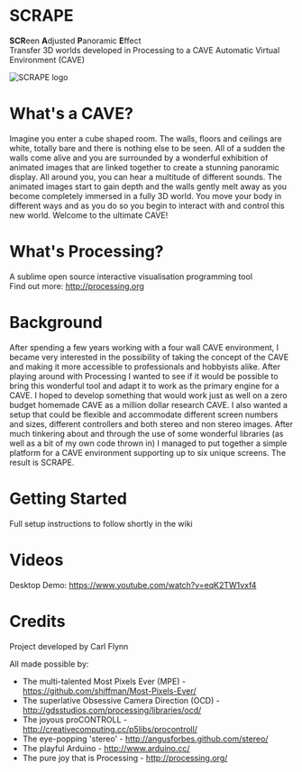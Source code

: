 SCRAPE
======

**SCR**een **A**djusted **P**anoramic **E**ffect    
Transfer 3D worlds developed in Processing to a CAVE Automatic Virtual Environment (CAVE)

![SCRAPE logo](https://dl.dropbox.com/u/29093681/SCRAPE_logo.png)


What's a CAVE?
==============

Imagine you enter a cube shaped room.  The walls, floors and ceilings are white, totally bare and there is nothing else to be seen.  All of a sudden the walls come alive and you are surrounded by a wonderful exhibition of animated images that are linked together to create a stunning panoramic display.  All around you, you can hear a multitude of different sounds.  The animated images start to gain depth and the walls gently melt away as you become completely immersed in a fully 3D world.  You move your body in different ways and as you do so you begin to interact with and control this new world.  Welcome to the ultimate CAVE!


What's Processing?
==================

A sublime open source interactive visualisation programming tool   
Find out more: http://processing.org


Background
==========

After spending a few years working with a four wall CAVE environment, I became very interested in the possibility of taking the concept of the CAVE and making it more accessible to professionals and hobbyists alike.  After playing around with Processing I wanted to see if it would be possible to bring this wonderful tool and adapt it to work as the primary engine for a CAVE.  I hoped to develop something that would work just as well on a zero budget homemade CAVE as a million dollar research CAVE.  I also wanted a setup that could be flexible and accommodate different screen numbers and sizes, different controllers and both stereo and non stereo images.  After much tinkering about and through the use of some wonderful libraries (as well as a bit of my own code thrown in) I managed to put together a simple platform for a CAVE environment supporting up to six unique screens.  The result is SCRAPE.


Getting Started
===============

Full setup instructions to follow shortly in the wiki


Videos
======

Desktop Demo: https://www.youtube.com/watch?v=eqK2TW1vxf4


Credits
=======

Project developed by Carl Flynn

All made possible by:
 *   The multi-talented Most Pixels Ever (MPE) - https://github.com/shiffman/Most-Pixels-Ever/
 *   The superlative Obsessive Camera Direction (OCD) - http://gdsstudios.com/processing/libraries/ocd/
 *   The joyous proCONTROLL - http://creativecomputing.cc/p5libs/procontroll/
 *   The eye-popping 'stereo' - http://angusforbes.github.com/stereo/
 *   The playful Arduino - http://www.arduino.cc/
 *   The pure joy that is Processing - http://processing.org/
